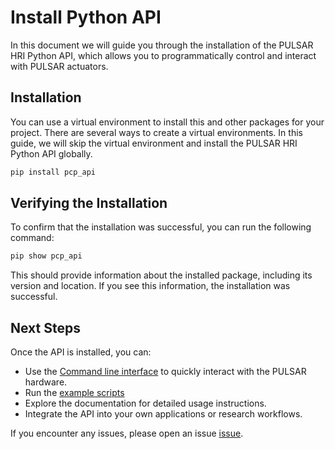 # Install Python API

In this document we will guide you through the installation of the PULSAR HRI Python API, which allows you to programmatically control and interact with PULSAR actuators.


## Installation

You can use a virtual environment to install this and other packages for your project. There are several ways to create a virtual environments. In this guide, we will skip the virtual environment and install the PULSAR HRI Python API globally.

```bash
pip install pcp_api
```


## Verifying the Installation

To confirm that the installation was successful, you can run the following command:

```bash
pip show pcp_api
```
This should provide information about the installed package, including its version and location. If you see this information, the installation was successful.


## Next Steps

Once the API is installed, you can:

* Use the [Command line interface](cli.md) to quickly interact with the PULSAR hardware.
* Run the [example scripts](example_scripts/examples_overview.md)
* Explore the documentation for detailed usage instructions.
* Integrate the API into your own applications or research workflows.

If you encounter any issues, please open an issue [issue](https://github.com/PulsarHRI/pulsarhri.github.io/issues).
